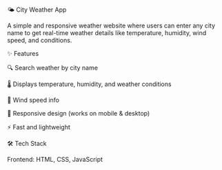 🌤️ City Weather App

A simple and responsive weather website where users can enter any city name to get real-time weather details like temperature, humidity, wind speed, and conditions.

✨ Features

🔍 Search weather by city name

🌡️ Displays temperature, humidity, and weather conditions

💨 Wind speed info

📱 Responsive design (works on mobile & desktop)

⚡ Fast and lightweight

🛠️ Tech Stack

Frontend: HTML, CSS, JavaScript
